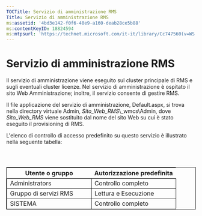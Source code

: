 ```yaml
---
TOCTitle: Servizio di amministrazione RMS
Title: Servizio di amministrazione RMS
ms:assetid: '4bd3e142-f0f6-40e9-a160-deab28ce5b88'
ms:contentKeyID: 18824594
ms:mtpsurl: 'https://technet.microsoft.com/it-it/library/Cc747560(v=WS.10)'
---
```


Servizio di amministrazione RMS
===============================

Il servizio di amministrazione viene eseguito sul cluster principale di RMS e sugli eventuali cluster licenze. Nel servizio di amministrazione è ospitato il sito Web Amministrazione; inoltre, il servizio consente di gestire RMS.

Il file applicazione del servizio di amministrazione, Default.aspx, si trova nella directory virtuale Admin, *Sito\_Web\_RMS*\\\_wmcs\\Admin, dove *Sito\_Web\_RMS* viene sostituito dal nome del sito Web su cui è stato eseguito il provisioning di RMS.

L'elenco di controllo di accesso predefinito su questo servizio è illustrato nella seguente tabella:

###  

 
<table style="border:1px solid black;">
<colgroup>
<col width="50%" />
<col width="50%" />
</colgroup>
<thead>
<tr class="header">
<th>Utente o gruppo</th>
<th>Autorizzazione predefinita</th>
</tr>
</thead>
<tbody>
<tr class="odd">
<td style="border:1px solid black;">Administrators</td>
<td style="border:1px solid black;">Controllo completo</td>
</tr>
<tr class="even">
<td style="border:1px solid black;">Gruppo di servizi RMS</td>
<td style="border:1px solid black;">Lettura e Esecuzione</td>
</tr>
<tr class="odd">
<td style="border:1px solid black;">SISTEMA</td>
<td style="border:1px solid black;">Controllo completo</td>
</tr>
</tbody>
</table>
